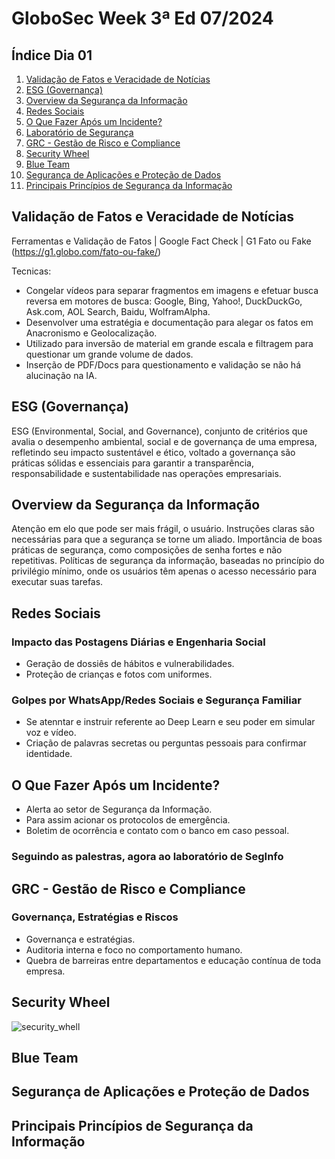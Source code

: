 # GloboSec Week 3ª Ed 07/2024

## Índice Dia 01

1. [Validação de Fatos e Veracidade de Notícias](#validação-de-fatos-e-veracidade-de-notícias)
2. [ESG (Governança)](#esg-governança)
3. [Overview da Segurança da Informação](#overview-da-segurança-da-informação)
4. [Redes Sociais](#redes-sociais)
5. [O Que Fazer Após um Incidente?](#o-que-fazer-após-um-incidente)
6. [Laboratório de Segurança](#laboratório-de-segurança)
7. [GRC - Gestão de Risco e Compliance](#grc-gestão-de-risco-e-compliance)
8. [Security Wheel](#security-wheel)
9. [Blue Team](#blue-team)
10. [Segurança de Aplicações e Proteção de Dados](#segurança-de-aplicações-e-proteção-de-dados)
11. [Principais Princípios de Segurança da Informação](#principais-princípios-de-segurança-da-informação)

## Validação de Fatos e Veracidade de Notícias
Ferramentas e Validação de Fatos | Google Fact Check | G1 Fato ou Fake (https://g1.globo.com/fato-ou-fake/)

Tecnicas:
- Congelar vídeos para separar fragmentos em imagens e efetuar busca reversa em motores de busca: Google, Bing, Yahoo!, DuckDuckGo, Ask.com, AOL Search, Baidu, WolframAlpha.
- Desenvolver uma estratégia e documentação para alegar os fatos em Anacronismo e Geolocalização.
- Utilizado para inversão de material em grande escala e filtragem para questionar um grande volume de dados.
- Inserção de PDF/Docs para questionamento e validação se não há alucinação na IA.

## ESG (Governança)

ESG (Environmental, Social, and Governance), conjunto de critérios que avalia o desempenho ambiental, social e de governança de uma empresa, refletindo seu impacto sustentável e ético, voltado a governança são práticas sólidas e essenciais para garantir a transparência, responsabilidade e sustentabilidade nas operações empresariais.

## Overview da Segurança da Informação
Atenção em elo que pode ser mais frágil, o usuário. Instruções claras são necessárias para que a segurança se torne um aliado. Importância de boas práticas de segurança, como composições de senha fortes e não repetitivas. Políticas de segurança da informação, baseadas no princípio do privilégio mínimo, onde os usuários têm apenas o acesso necessário para executar suas tarefas.

## Redes Sociais
### Impacto das Postagens Diárias e Engenharia Social
- Geração de dossiês de hábitos e vulnerabilidades.
- Proteção de crianças e fotos com uniformes.
  
### Golpes por WhatsApp/Redes Sociais e Segurança Familiar
- Se atenntar e instruir referente ao Deep Learn e seu poder em simular voz e vídeo.
- Criação de palavras secretas ou perguntas pessoais para confirmar identidade.

## O Que Fazer Após um Incidente?
- Alerta ao setor de Segurança da Informação.
- Para assim acionar os protocolos de emergência.
- Boletim de ocorrência e contato com o banco em caso pessoal.
  
### Seguindo as palestras, agora ao laboratório de SegInfo

## GRC - Gestão de Risco e Compliance
### Governança, Estratégias e Riscos
- Governança e estratégias.
- Auditoria interna e foco no comportamento humano.
- Quebra de barreiras entre departamentos e educação contínua de toda empresa.

## Security Wheel
![security_whell](https://github.com/user-attachments/assets/2f335625-5140-4160-8d6c-977203a219f5)




## Blue Team





## Segurança de Aplicações e Proteção de Dados





## Principais Princípios de Segurança da Informação







